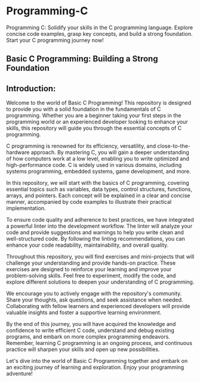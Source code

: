 # Programming-C

Programming C: Solidify your skills in the C programming language. Explore concise code examples, grasp key concepts, and build a strong foundation. Start your C programming journey now!

## Basic C Programming: Building a Strong Foundation

## Introduction:

Welcome to the world of Basic C Programming! This repository is designed to provide you with a solid foundation in the fundamentals of C programming. Whether you are a beginner taking your first steps in the programming world or an experienced developer looking to enhance your skills, this repository will guide you through the essential concepts of C programming.

C programming is renowned for its efficiency, versatility, and close-to-the-hardware approach. By mastering C, you will gain a deeper understanding of how computers work at a low level, enabling you to write optimized and high-performance code. C is widely used in various domains, including systems programming, embedded systems, game development, and more.

In this repository, we will start with the basics of C programming, covering essential topics such as variables, data types, control structures, functions, arrays, and pointers. Each concept will be explained in a clear and concise manner, accompanied by code examples to illustrate their practical implementation.

To ensure code quality and adherence to best practices, we have integrated a powerful linter into the development workflow. The linter will analyze your code and provide suggestions and warnings to help you write clean and well-structured code. By following the linting recommendations, you can enhance your code readability, maintainability, and overall quality.

Throughout this repository, you will find exercises and mini-projects that will challenge your understanding and provide hands-on practice. These exercises are designed to reinforce your learning and improve your problem-solving skills. Feel free to experiment, modify the code, and explore different solutions to deepen your understanding of C programming.

We encourage you to actively engage with the repository's community. Share your thoughts, ask questions, and seek assistance when needed. Collaborating with fellow learners and experienced developers will provide valuable insights and foster a supportive learning environment.

By the end of this journey, you will have acquired the knowledge and confidence to write efficient C code, understand and debug existing programs, and embark on more complex programming endeavors. Remember, learning C programming is an ongoing process, and continuous practice will sharpen your skills and open up new possibilities.

Let's dive into the world of Basic C Programming together and embark on an exciting journey of learning and exploration. Enjoy your programming adventure!

